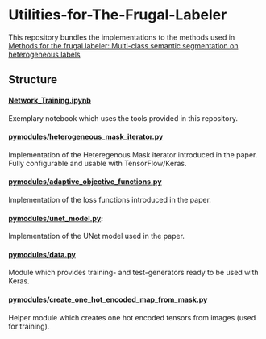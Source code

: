 # Utilities-for-The-Frugal-Labeler
This repository bundles the implementations to the methods used in [Methods for the frugal labeler: Multi-class semantic segmentation on heterogeneous labels](https://osf.io/uyk79/)

## Structure
#### [Network_Training.ipynb](Network_Training.ipynb) 
Exemplary notebook which uses the tools provided in this repository.
#### [pymodules/heterogeneous_mask_iterator.py](pymodules/heterogeneous_mask_iterator.py)
Implementation of the Heteregenous Mask iterator introduced in the paper. Fully configurable and usable with TensorFlow/Keras. 
#### [pymodules/adaptive_objective_functions.py](pymodules/adaptive_objective_functions.py)
Implementation of the loss functions introduced in the paper.
#### [pymodules/unet_model.py](pymodules/unet_model.py): 
Implementation of the UNet model used in the paper.
#### [pymodules/data.py](pymodules/data.py)
Module which provides training- and test-generators ready to be used with Keras.
#### [pymodules/create_one_hot_encoded_map_from_mask.py](pymodules/create_one_hot_encoded_map_from_mask.py)
Helper module which creates one hot encoded tensors from images (used for training).
